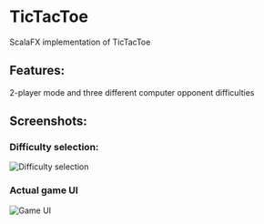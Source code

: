 # TicTacToe

ScalaFX implementation of TicTacToe

## Features:

2-player mode and three different computer opponent difficulties

## Screenshots:

### Difficulty selection:

![Difficulty selection](https://i.ibb.co/d4TqFMT/Screenshot-from-2021-12-20-21-23-39.png)

### Actual game UI

![Game UI](https://i.ibb.co/S0dQfxB/Screenshot-from-2021-12-20-21-23-28.png)

